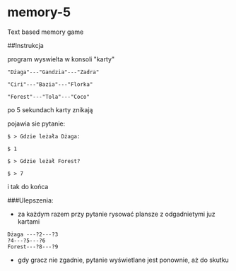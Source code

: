 # memory-5
Text based memory game

##Instrukcja

program wyswielta w konsoli "karty"
```
"Dżaga"---"Gandzia"---"Zadra"

"Ciri"---"Bazia"---"Florka"

"Forest"---"Tola"---"Coco"
```
po 5 sekundach karty znikają

pojawia sie pytanie:
```
$ > Gdzie leżała Dżaga:

$ 1
```

```
$ > Gdzie leżał Forest?

$ > 7
```
i tak do końca

###Ulepszenia:
- za każdym razem przy pytanie rysować plansze z odgadnietymi juz kartami
```
Dżaga ---?2---?3
?4---?5---?6
Forest---?8---?9
```


- gdy gracz nie zgadnie, pytanie wyświetlane jest ponownie, aż do skutku
